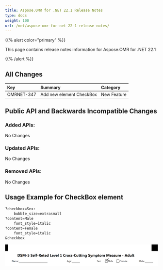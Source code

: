 ```yaml
---
title: Aspose.OMR for .NET 22.1 Release Notes
type: docs
weight: 100
url: /net/aspose-omr-for-net-22-1-release-notes/
---
```


{{% alert color="primary" %}} 

This page contains release notes information for Aspose.OMR for .NET 22.1

{{% /alert %}} 
## **All Changes**
|**Key**|**Summary**|**Category**|
| :- | :- | :- |
|OMRNET-347|Add new element CheckBox|New Feature|

## **Public API and Backwards Incompatible Changes**
### **Added APIs:**
No Changes
### **Updated APIs:**
No Changes
### **Removed APIs:**
No Changes

## **Usage Example for CheckBox element**
```code
?checkbox=Sex:
	bubble_size=extrasmall
?content=Male
	font_style=italic
?content=Female
	font_style=italic
&checkbox
```
![todo:image_alt_text](checkBox.png)